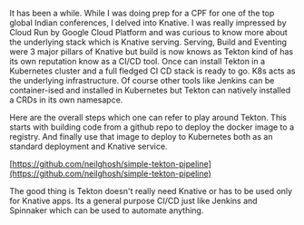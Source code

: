 It has been a while. While I was doing prep for a CPF for one of the top global Indian conferences, I delved into Knative. I was really impressed by Cloud Run by Google Cloud Platform and was curious to know more about the underlying stack which is Knative serving. Serving, Build and Eventing were 3 major pillars of Knative but build is now knows as Tekton kind of has its own reputation know as a CI/CD tool. Once can install Tekton in a Kubernetes cluster and a full fledged CI CD stack is ready to go. K8s acts as the underlying infrastructure. Of course other tools like Jenkins can be container-ised and installed in Kubernetes but Tekton can natively installed a CRDs in its own namesapce. 

Here are the overall steps which one can refer to play around Tekton. This starts with building code from a github repo to deploy the docker image to a registry. And finally use that image to deploy to Kubernetes both as an standard deployment and Knative service. 

[https://github.com/neilghosh/simple-tekton-pipeline](https://github.com/neilghosh/simple-tekton-pipeline)

The good thing is Tekton doesn't really need Knative or has to be used only for Knative apps. Its a general purpose CI/CD just like Jenkins and Spinnaker which can be used to automate anything.

